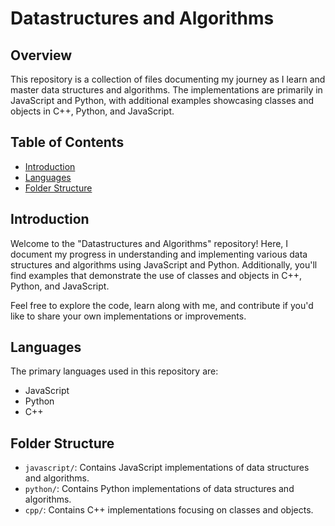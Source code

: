 # Datastructures and Algorithms

## Overview

This repository is a collection of files documenting my journey as I learn and master data structures and algorithms. The implementations are primarily in JavaScript and Python, with additional examples showcasing classes and objects in C++, Python, and JavaScript.

## Table of Contents

- [Introduction](#introduction)
- [Languages](#languages)
- [Folder Structure](#folder-structure)

## Introduction

Welcome to the "Datastructures and Algorithms" repository! Here, I document my progress in understanding and implementing various data structures and algorithms using JavaScript and Python. Additionally, you'll find examples that demonstrate the use of classes and objects in C++, Python, and JavaScript.

Feel free to explore the code, learn along with me, and contribute if you'd like to share your own implementations or improvements.

## Languages

The primary languages used in this repository are:

- JavaScript
- Python
- C++

## Folder Structure

- `javascript/`: Contains JavaScript implementations of data structures and algorithms.
- `python/`: Contains Python implementations of data structures and algorithms.
- `cpp/`: Contains C++ implementations focusing on classes and objects.


